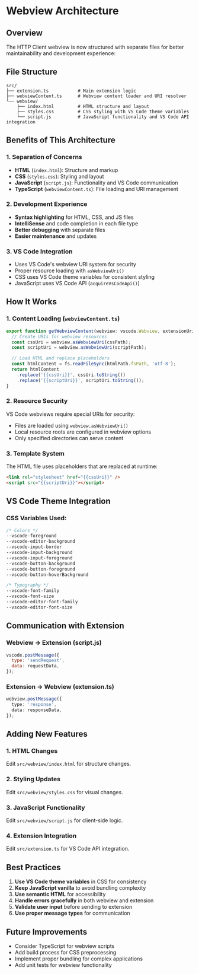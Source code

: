 # Webview Architecture

## Overview

The HTTP Client webview is now structured with separate files for better maintainability and development experience:

## File Structure

```
src/
├── extension.ts           # Main extension logic
├── webviewContent.ts      # Webview content loader and URI resolver
└── webview/
    ├── index.html         # HTML structure and layout
    ├── styles.css         # CSS styling with VS Code theme variables
    └── script.js          # JavaScript functionality and VS Code API integration
```

## Benefits of This Architecture

### 1. **Separation of Concerns**

- **HTML** (`index.html`): Structure and markup
- **CSS** (`styles.css`): Styling and layout
- **JavaScript** (`script.js`): Functionality and VS Code communication
- **TypeScript** (`webviewContent.ts`): File loading and URI management

### 2. **Development Experience**

- **Syntax highlighting** for HTML, CSS, and JS files
- **IntelliSense** and code completion in each file type
- **Better debugging** with separate files
- **Easier maintenance** and updates

### 3. **VS Code Integration**

- Uses VS Code's webview URI system for security
- Proper resource loading with `asWebviewUri()`
- CSS uses VS Code theme variables for consistent styling
- JavaScript uses VS Code API (`acquireVsCodeApi()`)

## How It Works

### 1. **Content Loading** (`webviewContent.ts`)

```typescript
export function getWebviewContent(webview: vscode.Webview, extensionUri: vscode.Uri): string {
  // Create URIs for webview resources
  const cssUri = webview.asWebviewUri(cssPath);
  const scriptUri = webview.asWebviewUri(scriptPath);

  // Load HTML and replace placeholders
  const htmlContent = fs.readFileSync(htmlPath.fsPath, 'utf-8');
  return htmlContent
    .replace('{{cssUri}}', cssUri.toString())
    .replace('{{scriptUri}}', scriptUri.toString());
}
```

### 2. **Resource Security**

VS Code webviews require special URIs for security:

- Files are loaded using `webview.asWebviewUri()`
- Local resource roots are configured in webview options
- Only specified directories can serve content

### 3. **Template System**

The HTML file uses placeholders that are replaced at runtime:

```html
<link rel="stylesheet" href="{{cssUri}}" />
<script src="{{scriptUri}}"></script>
```

## VS Code Theme Integration

### CSS Variables Used:

```css
/* Colors */
--vscode-foreground
--vscode-editor-background
--vscode-input-border
--vscode-input-background
--vscode-input-foreground
--vscode-button-background
--vscode-button-foreground
--vscode-button-hoverBackground

/* Typography */
--vscode-font-family
--vscode-font-size
--vscode-editor-font-family
--vscode-editor-font-size
```

## Communication with Extension

### Webview → Extension (script.js)

```javascript
vscode.postMessage({
  type: 'sendRequest',
  data: requestData,
});
```

### Extension → Webview (extension.ts)

```typescript
webview.postMessage({
  type: 'response',
  data: responseData,
});
```

## Adding New Features

### 1. **HTML Changes**

Edit `src/webview/index.html` for structure changes.

### 2. **Styling Updates**

Edit `src/webview/styles.css` for visual changes.

### 3. **JavaScript Functionality**

Edit `src/webview/script.js` for client-side logic.

### 4. **Extension Integration**

Edit `src/extension.ts` for VS Code API integration.

## Best Practices

1. **Use VS Code theme variables** in CSS for consistency
2. **Keep JavaScript vanilla** to avoid bundling complexity
3. **Use semantic HTML** for accessibility
4. **Handle errors gracefully** in both webview and extension
5. **Validate user input** before sending to extension
6. **Use proper message types** for communication

## Future Improvements

- Consider TypeScript for webview scripts
- Add build process for CSS preprocessing
- Implement proper bundling for complex applications
- Add unit tests for webview functionality
